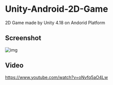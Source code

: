 # Unity-Android-2D-Game
2D Game made by Unity 4.18 on Andorid Platform

##  Screenshot
![img](https://i.imgur.com/fVtYg4o.png)

##  Video
<https://www.youtube.com/watch?v=oNvfq5aO4Lw>
